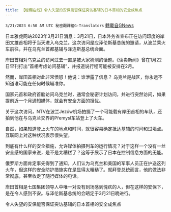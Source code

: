 ```yaml
---
title: 【秘翻在线】令人失望的安保能否保证突访基辅的日本首相的安全成焦点
---
```

`3/21/2023 6:50 AM UTC 秘密翻譯組G-Translators` [轉載自GNews](https://gnews.org/articles/1032085)

         

日本雅虎网站2023年3月21日消息：3月21日，日本外务省宣布正在访问印度的岸田文雄首相将于当天进入乌克兰。这次访问是应泽伦斯基总统的邀请，从波兰乘火车前往，并在乌克兰首都基辅与泽连斯基总统会面。

岸田首相对乌克兰的访问过去一直是被大家猜测的话题。《读卖新闻》曾在1月22日早刊打出“首相考虑访问基辅”，并报道说行程可能被安排在2月。

然而，岸田首相对此非常愤怒！他说：谁泄露了信息？ 乌克兰是战区，你永远不知道谁可能在任何时候瞄准你。

国家元首和政府首脑访问乌克兰时，通常会秘密计划访问，并进行突然访问，如果提前近一个月通知媒体，就会有安全方面的担忧。

关于这次访问，NTV在波兰Jezów机场拍摄了一个可能载有岸田首相的车队，还拍到他在与乌克兰交界的Přemysl车站登上了火车。

自然，如果知道登上火车的地点和时间，就很容易确定抵达基辅的时间和过境点。互联网上对这种状况表示很失望。

到底有什么样的安全措施，允许媒体拍摄列车的运行情况？对于这样一个没有一丝安全感的国家来说，是不是太糟糕了？这等于展示了日本在控制信息方面的无能。

俄罗斯方面肯定事先得到了通知，人们认为乌克兰和美国的军事人员正在护送这列火车，但这样的安全防护措施实在是显得太粗糙了。就拜登总统而言，他的做法非常彻底，甚至收走了随行媒体的电话。

岸田首相是七国集团领导人中唯一对没有到场感到愧疚的人，但在这样的安保下，是在令人感到不安。与泽伦斯基总统的会晤定于3月21日晚进行。

令人失望的安保能否保证突访基辅的日本首相的安全成焦点
